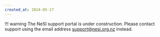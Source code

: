 ```yaml
---
created_at: 2024-05-17
---
```


!!! warning
    The NeSI support portal is under construction.
    Please contact support using the email address [support@nesi.org.nz](mailto:support@nesi.org.nz) instead.
